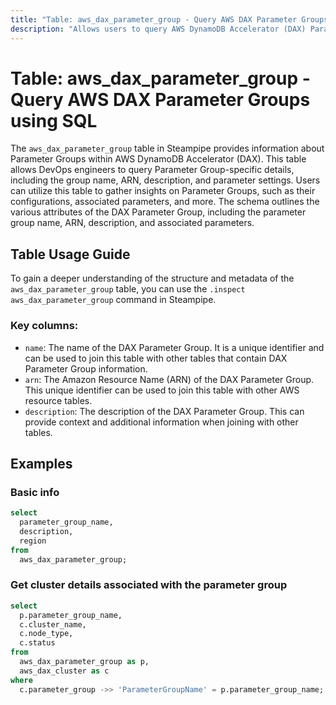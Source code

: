 ```yaml
---
title: "Table: aws_dax_parameter_group - Query AWS DAX Parameter Groups using SQL"
description: "Allows users to query AWS DynamoDB Accelerator (DAX) Parameter Groups, providing details such as parameter group name, ARN, description, and parameter settings."
---
```


# Table: aws_dax_parameter_group - Query AWS DAX Parameter Groups using SQL

The `aws_dax_parameter_group` table in Steampipe provides information about Parameter Groups within AWS DynamoDB Accelerator (DAX). This table allows DevOps engineers to query Parameter Group-specific details, including the group name, ARN, description, and parameter settings. Users can utilize this table to gather insights on Parameter Groups, such as their configurations, associated parameters, and more. The schema outlines the various attributes of the DAX Parameter Group, including the parameter group name, ARN, description, and associated parameters.

## Table Usage Guide

To gain a deeper understanding of the structure and metadata of the `aws_dax_parameter_group` table, you can use the `.inspect aws_dax_parameter_group` command in Steampipe.

### Key columns:

- `name`: The name of the DAX Parameter Group. It is a unique identifier and can be used to join this table with other tables that contain DAX Parameter Group information.
- `arn`: The Amazon Resource Name (ARN) of the DAX Parameter Group. This unique identifier can be used to join this table with other AWS resource tables.
- `description`: The description of the DAX Parameter Group. This can provide context and additional information when joining with other tables.

## Examples

### Basic info

```sql
select
  parameter_group_name,
  description,
  region
from
  aws_dax_parameter_group;
```

### Get cluster details associated with the parameter group

```sql
select
  p.parameter_group_name,
  c.cluster_name,
  c.node_type,
  c.status
from
  aws_dax_parameter_group as p,
  aws_dax_cluster as c
where
  c.parameter_group ->> 'ParameterGroupName' = p.parameter_group_name;
```